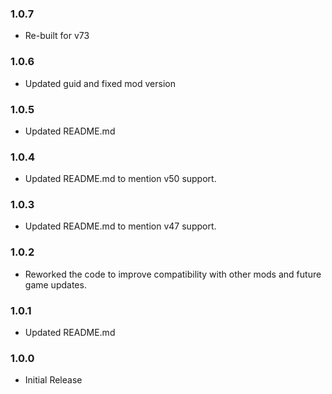 ### 1.0.7

- Re-built for v73

### 1.0.6

- Updated guid and fixed mod version

### 1.0.5

- Updated README.md

### 1.0.4

- Updated README.md to mention v50 support.

### 1.0.3

- Updated README.md to mention v47 support.

### 1.0.2

- Reworked the code to improve compatibility with other mods and future game updates.

### 1.0.1

- Updated README.md

### 1.0.0

- Initial Release
